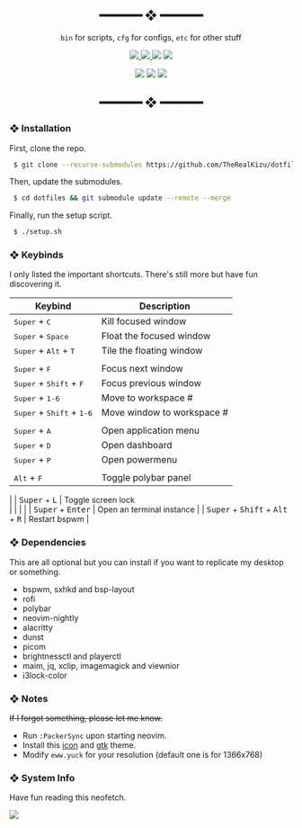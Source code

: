 <h2 align="center"> ━━━━━━  ❖  ━━━━━━ </h2>

<!-- INFO -->
<div align="center">
    <code>bin</code> for scripts,
    <code>cfg</code> for configs,
    <code>etc</code> for other stuff
    <p></p>
    <a href="https://github.com/TheRealKizu/dotfiles/stargazers">
        <img src="https://img.shields.io/github/stars/TheRealKizu/dotfiles?color=%238dc776&labelColor=%23101415&style=flat-square">
    </a>
    <a href="https://github.com/TheRealKizu/dotfiles/network/members/">
        <img src="https://img.shields.io/github/forks/TheRealKizu/dotfiles?color=%2384a0c6&labelColor=%23101415&style=flat-square">
    </a>
    <img src="https://img.shields.io/github/repo-size/TheRealKizu/dotfiles?color=%23e7ac7e&labelColor=%23101415&style=flat-square">
    <a href="https://discord.gg/2RfJb3CVfb">
      <img src="https://img.shields.io/discord/853812920919261235?color=bb8fe5&labelColor=101415&style=flat-square"/>
   </a>
</div>

<p/>

<div align="center">
   <img src="https://cdn.xndr.tech/u/fTp7xuu.png">
   <img src="https://cdn.xndr.tech/u/Mvv46gp.png">
   <img src="https://cdn.xndr.tech/u/UNfAjBB.png">
</div>

<h2 align="center"> ━━━━━━  ❖  ━━━━━━ </h2>

<!--
    Got lazy using tags lol.
 -->

### ❖ Installation

   First, clone the repo.
   ```bash
    $ git clone --recurse-submodules https://github.com/TheRealKizu/dotfiles.git
   ```

   Then, update the submodules.
   ```bash
    $ cd dotfiles && git submodule update --remote --merge
   ```

   Finally, run the setup script.
   ```bash
    $ ./setup.sh
   ```

### ❖ Keybinds

   I only listed the important shortcuts. There's still more but have fun discovering it.

   |                               Keybind                                |         Description         |
   | -------------------------------------------------------------------- | --------------------------- |
   | <kbd>Super</kbd> + <kbd>C</kbd>                                      | Kill focused window         ||                                                                      |                             |
   | <kbd>Super</kbd> + <kbd>Space</kbd>                                  | Float the focused window    |
   | <kbd>Super</kbd> + <kbd>Alt</kbd> + <kbd>T</kbd>                     | Tile the floating window    |
   |                                                                      |                             |
   | <kbd>Super</kbd> + <kbd>F</kbd>                                      | Focus next window           |
   | <kbd>Super</kbd> + <kbd>Shift</kbd> + <kbd>F</kbd>                   | Focus previous window       |
   | <kbd>Super</kbd> + <kbd>1-6</kbd>                                    | Move to workspace #         |
   | <kbd>Super</kbd> + <kbd>Shift</kbd> + <kbd>1-6</kbd>                 | Move window to workspace #  |
   |                                                                      |                             |
   | <kbd>Super</kbd> + <kbd>A</kbd>                                      | Open application menu       |
   | <kbd>Super</kbd> + <kbd>D</kbd>                                      | Open dashboard              |
   | <kbd>Super</kbd> + <kbd>P</kbd>                                      | Open powermenu              |
   |                                                                      |                             |
   | <kbd>Alt</kbd> + <kbd>F</kbd>                                        | Toggle polybar panel        
   |
   | <kbd>Super</kbd> + <kbd>L</kbd>                                      | Toggle screen lock  
   |
   |                                                                      |                             | 
   | <kbd>Super</kbd> + <kbd>Enter</kbd>                                  | Open an terminal instance   |
   | <kbd>Super</kbd> + <kbd>Shift</kbd> + <kbd>Alt</kbd> + <kbd>R</kbd>  | Restart bspwm               |

### ❖ Dependencies

   This are all optional but you can install if you want to replicate my desktop or something.

   * bspwm, sxhkd and bsp-layout
   * rofi
   * polybar
   * neovim-nightly
   * alacritty
   * dunst
   * picom
   * brightnessctl and playerctl
   * maim, jq, xclip, imagemagick and viewnior
   * i3lock-color

### ❖ Notes

   ~~If I forgot something, please let me know.~~ 

   * Run `:PackerSync` upon starting neovim.
   * Install this [icon](https://github.com/zayronxio/Zafiro-icons/) and [gtk](https://github.com/TheRealKizu/gtk3) theme.
   * Modify `eww.yuck` for your resolution (default one is for 1366x768)

### ❖ System Info

   Have fun reading this neofetch.

   <img align="center" src="https://cdn.xndr.tech/u/DUiqR78.png">
